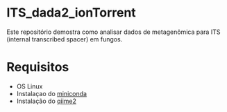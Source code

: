 # ITS_dada2_ionTorrent

Este repositório demostra como analisar dados de metagenômica para ITS (internal transcribed spacer) em fungos.

# Requisitos
* OS Linux
* Instalaçao do [miniconda](https://conda.io/projects/conda/en/latest/user-guide/install/index.html) 
* Instalação do [qiime2](https://docs.qiime2.org/2022.11/install/native/#install-qiime-2-within-a-conda-environment)

